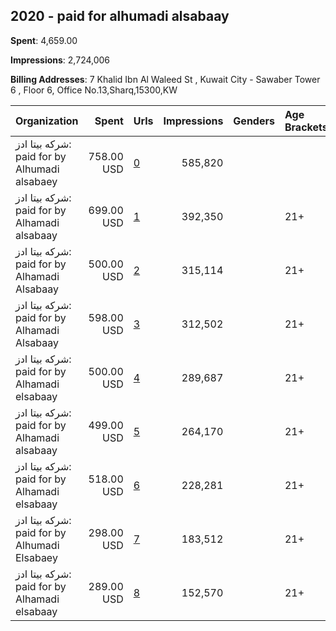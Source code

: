 ## 2020 - paid for alhumadi alsabaay 
**Spent**: 4,659.00

**Impressions**: 2,724,006

**Billing Addresses**: 7 Khalid Ibn Al Waleed St , Kuwait City - Sawaber Tower 6 , Floor 6, Office No.13,Sharq,15300,KW

|Organization|Spent|Urls|Impressions|Genders|Age Brackets|Country Codes|
|:---|---:|:---|---:|:---|:---|:---|
|شركه بيتا ادز: paid for by Alhumadi alsabaey|758.00 USD|[0](https://www.snap.com/political-ads/asset/40684c833677f3710d4345d03f3c0123059ab22ee0934c082ce756d1b8633839?mediaType=mp4)|585,820|||kuwait|
|شركه بيتا ادز: paid for by Alhamadi alsabaay|699.00 USD|[1](https://www.snap.com/political-ads/asset/0785e545cf6b99e9356988a4258438cc7dc26fbe491d8afe7a0d6f6d0014bfda?mediaType=mp4)|392,350||21+|kuwait|
|شركه بيتا ادز: paid for by Alhamadi Alsabaay|500.00 USD|[2](https://www.snap.com/political-ads/asset/7a765aeb16ec520709aa00353285279c7492c35331c000ce58f8da63e430aaad?mediaType=mp4)|315,114||21+|kuwait|
|شركه بيتا ادز: paid for by Alhamadi Alsabaay|598.00 USD|[3](https://www.snap.com/political-ads/asset/7b92706d1ae6c4f5f2b62dc866e083d3e27b6fe0923ad9cdbd5583cdf5572368?mediaType=mp4)|312,502||21+|kuwait|
|شركه بيتا ادز: paid for by Alhamadi elsabaay|500.00 USD|[4](https://www.snap.com/political-ads/asset/63d45de5b3dd2a6fe854fd4b98778c2c3fc21deaf9202c921fc83fbfed9e2256?mediaType=mp4)|289,687||21+|kuwait|
|شركه بيتا ادز: paid for by Alhamadi alsabaay|499.00 USD|[5](https://www.snap.com/political-ads/asset/f0608c2418058ed5435bf58e199190e958055f6cf10957983122e7c5d828491c?mediaType=mp4)|264,170||21+|kuwait|
|شركه بيتا ادز: paid for by Alhamadi elsabaay|518.00 USD|[6](https://www.snap.com/political-ads/asset/787f4f383aef7473516e99decd5a5290aa9b14516a41af1d21fcae29268092c1?mediaType=mp4)|228,281||21+|kuwait|
|شركه بيتا ادز: paid for by Alhumadi Elsabaey|298.00 USD|[7](https://www.snap.com/political-ads/asset/4208ca591a8d358c72668384d547148874ea99d606dd4a02faef825d3855cdd7?mediaType=mp4)|183,512||21+|kuwait|
|شركه بيتا ادز: paid for by Alhamadi elsabaay|289.00 USD|[8](https://www.snap.com/political-ads/asset/84395e8864f42d4607f7d5d94ef278881396a94e3030c31bf99a6319d5310181?mediaType=mp4)|152,570||21+|kuwait|

